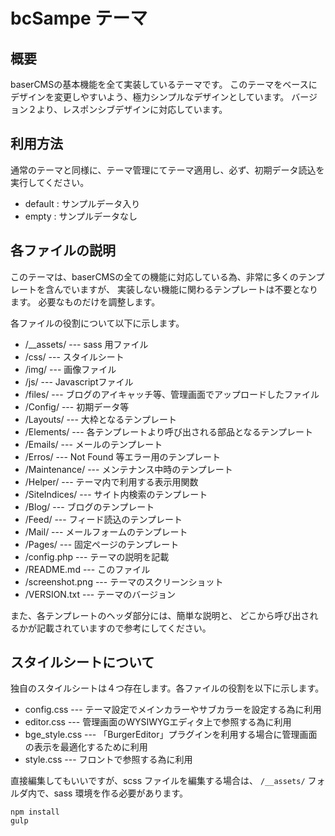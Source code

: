 # bcSampe テーマ


## 概要

baserCMSの基本機能を全て実装しているテーマです。
このテーマをベースにデザインを変更しやすいよう、極力シンプルなデザインとしています。
バージョン２より、レスポンシブデザインに対応しています。

## 利用方法

通常のテーマと同様に、テーマ管理にてテーマ適用し、必ず、初期データ読込を実行してください。
- default : サンプルデータ入り
- empty : サンプルデータなし

## 各ファイルの説明

このテーマは、baserCMSの全ての機能に対応している為、非常に多くのテンプレートを含んでいますが、
実装しない機能に関わるテンプレートは不要となります。
必要なものだけを調整します。

各ファイルの役割について以下に示します。

- /__assets/ --- sass 用ファイル
- /css/ --- スタイルシート
- /img/ --- 画像ファイル
- /js/ --- Javascriptファイル
- /files/ --- ブログのアイキャッチ等、管理画面でアップロードしたファイル
- /Config/ --- 初期データ等
- /Layouts/ --- 大枠となるテンプレート
- /Elements/ --- 各テンプレートより呼び出される部品となるテンプレート
- /Emails/ --- メールのテンプレート
- /Erros/ --- Not Found 等エラー用のテンプレート
- /Maintenance/ --- メンテナンス中時のテンプレート
- /Helper/ --- テーマ内で利用する表示用関数
- /SiteIndices/ --- サイト内検索のテンプレート
- /Blog/ --- ブログのテンプレート
- /Feed/ --- フィード読込のテンプレート
- /Mail/ --- メールフォームのテンプレート
- /Pages/ --- 固定ページのテンプレート
- /config.php --- テーマの説明を記載
- /README.md --- このファイル
- /screenshot.png --- テーマのスクリーンショット
- /VERSION.txt --- テーマのバージョン

また、各テンプレートのヘッダ部分には、簡単な説明と、
どこから呼び出されるかが記載されていますので参考にしてください。

## スタイルシートについて

独自のスタイルシートは４つ存在します。各ファイルの役割を以下に示します。

- config.css --- テーマ設定でメインカラーやサブカラーを設定する為に利用
- editor.css --- 管理画面のWYSIWYGエディタ上で参照する為に利用
- bge_style.css --- 「BurgerEditor」プラグインを利用する場合に管理画面の表示を最適化するために利用
- style.css --- フロントで参照する為に利用

直接編集してもいいですが、scss ファイルを編集する場合は、 `/__assets/` フォルダ内で、sass 環境を作る必要があります。

```
npm install
gulp
```
